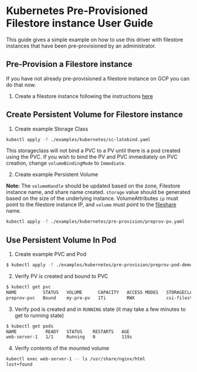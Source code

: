 # Kubernetes Pre-Provisioned Filestore instance User Guide

This guide gives a simple example on how to use this driver with filestore instances that have
been pre-provisioned by an administrator.

## Pre-Provision a Filestore instance

If you have not already pre-provisioned a filestore instance on GCP you can do that now.

1. Create a filestore instance following the instructions [here](https://cloud.google.com/filestore/docs/creating-instances)


## Create Persistent Volume for Filestore instance

1. Create example Storage Class

```bash
kubectl apply -f ./examples/kubernetes/sc-latebind.yaml
```

This storageclass will not bind a PVC to a PV until there is a pod created using
the PVC. If you wish to bind the PV and PVC immediately on PVC creation, change
`volumeBindingMode` to `Immediate`.

2. Create example Persistent Volume

**Note:** The `volumeHandle` should be updated
based on the zone, Filestore instance name, and share name created. `storage` value
should be generated based on the size of the underlying instance. VolumeAttributes `ip` must
point to the filestore instance IP, and `volume` must point to the [fileshare](https://cloud.google.com/filestore/docs/reference/rest/v1beta1/projects.locations.instances#FileShareConfig) name.

```bash
kubectl apply -f ./examples/kubernetes/pre-provision/preprov-pv.yaml
```

## Use Persistent Volume In Pod

1. Create example PVC and Pod

```bash
$ kubectl apply -f ./examples/kubernetes/pre-provision/preprov-pod-demo.yaml
```

2. Verify PV is created and bound to PVC

```bash
$ kubectl get pvc
NAME          STATUS   VOLUME      CAPACITY   ACCESS MODES   STORAGECLASS    AGE
preprov-pvc   Bound    my-pre-pv   1Ti        RWX            csi-filestore   76s
```

3. Verify pod is created and in `RUNNING` state (it may take a few minutes to
   get to running state)

```bash
$ kubectl get pods
NAME           READY   STATUS    RESTARTS   AGE
web-server-1   1/1     Running   0          119s
```

4. Verify contents of the mounted volume

```bash
kubectl exec web-server-1 -- ls /usr/share/nginx/html
lost+found
```

